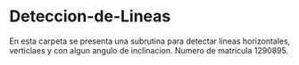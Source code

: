 # Deteccion-de-Lineas
En esta carpeta se presenta una subrutina para detectar lineas horizontales, verticlaes y con algun angulo de inclinacion.
Numero de matricula 1290895.
